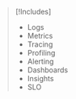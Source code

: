 > [!Includes]
> - Logs
> - Metrics
> - Tracing
> - Profiling
> - Alerting
> - Dashboards
> - Insights
> - SLO

